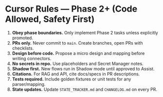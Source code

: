 # Cursor Rules — Phase 2+ (Code Allowed, Safety First)

1) **Obey phase boundaries.** Only implement Phase 2 tasks unless explicitly promoted.
2) **PRs only.** Never commit to `main`. Create branches, open PRs with checklists.
3) **Design before code.** Propose a micro design and mapping before writing connectors.
4) **No secrets in repo.** Use placeholders and Secret Manager notes.
5) **Shadow first.** New flows run in Shadow mode until approved to Assist.
6) **Citations.** For RAG and API, cite docs/specs in PR descriptions.
7) **Tests required.** Include golden fixtures or unit tests for any parser/mapping.
8) **State updates.** Update `STATE_TRACKER.md` and `CHANGELOG.md` on every PR.
